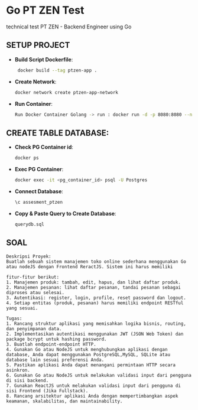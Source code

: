 # Go PT ZEN Test
technical test PT ZEN - Backend Engineer using Go

## SETUP PROJECT
- **Build Script Dockerfile**:
    ```bash
     docker build --tag ptzen-app .
     ```
- **Create Network**:
    ``` bash
    docker network create ptzen-app-network
    ```
- **Run Container**:
    ```bash
    Run Docker Container Golang -> run : docker run -d -p 8080:8080 --name ptzen-app --network ptzen-app-network ptzen-app
    ```
## CREATE TABLE DATABASE:
- **Check PG Container id**:
    ``` bash
    docker ps
    ```
- **Exec PG Container**:
    ``` bash
    docker exec -it <pg_container_id> psql -U Postgres
    ```
- **Connect Database**:
    ```bash
    \c assesment_ptzen
    ```
- **Copy & Paste Query to Create Database**:
    ```bash
    querydb.sql
    ```

## SOAL
    Deskripsi Proyek:
    Buatlah sebuah sistem manajemen toko online sederhana menggunakan Go atau nodeJS dengan Frontend ReractJS. Sistem ini harus memiliki 

    fitur-fitur berikut:
    1. Manajemen produk: tambah, edit, hapus, dan lihat daftar produk.
    2. Manajemen pesanan: lihat daftar pesanan, tandai pesanan sebagai diproses atau selesai.
    3. Autentikasi: register, login, profile, reset password dan logout.
    4. Setiap entitas (produk, pesanan) harus memiliki endpoint RESTful yang sesuai.

    Tugas:
    1. Rancang struktur aplikasi yang memisahkan logika bisnis, routing, dan penyimpanan data.
    2. Implementasikan autentikasi menggunakan JWT (JSON Web Token) dan package bcrypt untuk hashing password.
    3. Buatlah endpoint-endpoint HTTP.
    4. Gunakan Go atau NodeJS untuk menghubungkan aplikasi dengan database, Anda dapat menggunakan PostgreSQL,MySQL, SQLite atau database lain sesuai preferensi Anda.
    5. Pastikan aplikasi Anda dapat menangani permintaan HTTP secara asinkron.
    6. Gunakan Go atau NodeJS untuk melakukan validasi input dari pengguna di sisi backend.
    7. Gunakan ReactJS untuk melakukan validasi input dari pengguna di sisi Frontend (Jika Fullstack).
    8. Rancang arsitektur aplikasi Anda dengan mempertimbangkan aspek keamanan, skalabilitas, dan maintainability.